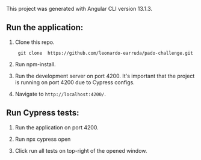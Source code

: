 This project was generated with Angular CLI version 13.1.3.

## Run the application:
1. Clone this repo.

        git clone  https://github.com/leonardo-earruda/pado-challenge.git

2. Run npm-install.

3. Run the development server on port 4200. It's important that the project is running on port 4200 due to Cypress configs.

4. Navigate to `http://localhost:4200/`.

## Run Cypress tests:

1. Run the application on port 4200.

2. Run npx cypress open

3. Click run all tests on top-right of the opened window.
